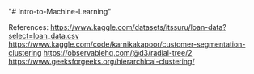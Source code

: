 "# Intro-to-Machine-Learning" 

References:
https://www.kaggle.com/datasets/itssuru/loan-data?select=loan_data.csv
https://www.kaggle.com/code/karnikakapoor/customer-segmentation-clustering
https://observablehq.com/@d3/radial-tree/2
https://www.geeksforgeeks.org/hierarchical-clustering/
